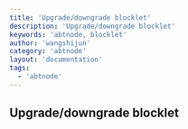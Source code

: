 ```yaml
---
title: 'Upgrade/downgrade blocklet'
description: 'Upgrade/downgrade blocklet'
keywords: 'abtnode, blocklet'
author: 'wangshijun'
category: 'abtnode'
layout: 'documentation'
tags:
  - 'abtnode'
---
```


## Upgrade/downgrade blocklet
